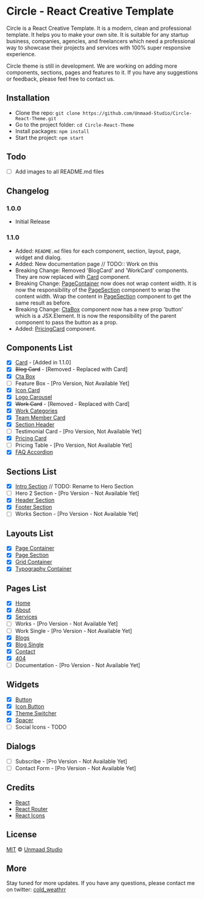 # Circle - React Creative Template

Circle is a React Creative Template. It is a modern, clean and professional template. It helps you to make your own site. It is suitable for any startup business, companies, agencies, and freelancers which need a professional way to showcase their projects and services with 100% super responsive experience.

Circle theme is still in development. We are working on adding more components, sections, pages and features to it. If you have any suggestions or feedback, please feel free to contact us.

## Installation

- Clone the repo: `git clone https://github.com/Unmaad-Studio/Circle-React-Theme.git`
- Go to the project folder: `cd Circle-React-Theme`
- Install packages: `npm install`
- Start the project: `npm start`

## Todo

- [ ] Add images to all README.md files

## Changelog

### 1.0.0

- Initial Release

### 1.1.0

- Added: `README.md` files for each component, section, layout, page, widget and dialog.
- Added: New documentation page // TODO:: Work on this
- Breaking Change: Removed 'BlogCard' and 'WorkCard' components. They are now replaced with [Card](./src/components/Card/) component.
- Breaking Change: [PageContainer](./src/layouts/PageContainer.tsx) now does not wrap content width. It is now the responsibility of the [PageSection](./src/layouts/PageSection.tsx) component to wrap the content width. Wrap the content in [PageSection](./src/layouts/PageSection.tsx) component to get the same result as before.
- Breaking Change: [CtaBox](./src/components/CtaBox/) component now has a new prop 'button' which is a JSX.Element. It is now the responsibility of the parent component to pass the button as a prop.
- Added: [PricingCard](./src/components/PricingCard/) component.

## Components List

- [x] [Card](./src/components/Card/) - [Added in 1.1.0]
- [x] ~~Blog Card~~ - [Removed - Replaced with Card]
- [x] [Cta Box](./src/components/CtaBox/)
- [ ] Feature Box - [Pro Version, Not Available Yet]
- [x] [Icon Card](./src/components/IconCard/)
- [x] [Logo Carousel](./src/components/LogoCarousel/)
- [x] ~~Work Card~~ - [Removed - Replaced with Card]
- [x] [Work Categories](./src/components/WorkCategories/)
- [x] [Team Member Card](./src/components/TeamMemberCard/)
- [x] [Section Header](./src/components/SectionHeader/)
- [ ] Testimonial Card - [Pro Version, Not Available Yet]
- [x] [Pricing Card](./src/components/PricingCard/)
- [ ] Pricing Table - [Pro Version, Not Available Yet]
- [x] [FAQ Accordion](./src/components/FaqAccordion/)

## Sections List

- [x] [Intro Section](./src/sections/IntroSection/) // TODO: Rename to Hero Section
- [ ] Hero 2 Section - [Pro Version - Not Available Yet]
- [x] [Header Section](./src/sections/HeaderSection/)
- [x] [Footer Section](./src/sections/FooterSection/)
- [ ] Works Section - [Pro Version - Not Available Yet]

## Layouts List

- [x] [Page Container](./src/layouts/PageContainer.tsx)
- [x] [Page Section](./src/layouts/PageSection.tsx)
- [x] [Grid Container](./src/layouts/GridContainer.tsx)
- [x] [Typography Container](./src/layouts/TypographyContainer.tsx)

## Pages List

- [x] [Home](./src/pages/HomePage/)
- [x] [About](./src/pages/AboutPage/)
- [x] [Services](./src/pages/ServicesPage/)
- [ ] Works - [Pro Version - Not Available Yet]
- [ ] Work Single - [Pro Version - Not Available Yet]
- [x] [Blogs](./src/pages/BlogsPage/)
- [x] [Blog Single](./src/pages/BlogSinglePage/)
- [x] [Contact](./src/pages/ContactPage/)
- [x] [404](./src/pages/NotFoundPage/)
- [ ] Documentation - [Pro Version - Not Available Yet]

## Widgets

- [x] [Button](./src/widgets/Button/)
- [x] [Icon Button](./src/widgets/IconButton/)
- [x] [Theme Switcher](./src/widgets/ThemeSwitcher/)
- [x] [Spacer](./src/widgets/Spacer/)
- [ ] Social Icons - TODO

## Dialogs

- [ ] Subscribe - [Pro Version - Not Available Yet]
- [ ] Contact Form - [Pro Version - Not Available Yet]

## Credits

- [React](https://reactjs.org/)
- [React Router](https://reacttraining.com/react-router/)
- [React Icons](https://react-icons.netlify.com/#/)

## License

[MIT](./LICENSE) © [Unmaad Studio](https://unmaad.studio)

## More

Stay tuned for more updates. If you have any questions, please contact me on twitter: [cold_weathrr](https://www.twitter.com/cold_weathrr)

